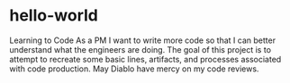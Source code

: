 # hello-world
Learning to Code
As a PM I want to write more code so that I can better understand what the engineers are doing. 
The goal of this project is to attempt to recreate some basic lines, artifacts, and processes associated with code production.
May Diablo have mercy on my code reviews.
